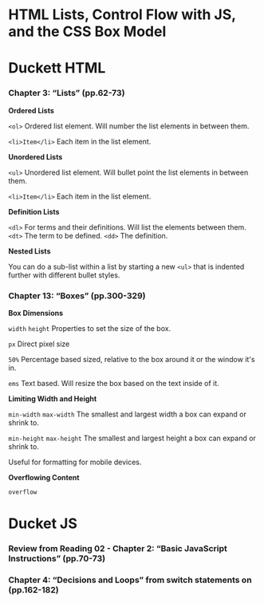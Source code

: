 # HTML Lists, Control Flow with JS, and the CSS Box Model

# Duckett HTML

### Chapter 3: “Lists” (pp.62-73)

**Ordered Lists**

``<ol>`` Ordered list element. Will number the list elements in between them.

``<li>Item</li>`` Each item in the list element.

**Unordered Lists**

``<ul>`` Unordered list element. Will bullet point the list elements in between them.

``<li>Item</li>`` Each item in the list element.

**Definition Lists**

``<dl>`` For terms and their definitions. Will list the elements between them.
``<dt>`` The term to be defined.
``<dd>`` The definition.

**Nested Lists**

You can do a sub-list within a list by starting a new ``<ul>`` that is indented further with different bullet styles.

### Chapter 13: “Boxes” (pp.300-329)

**Box Dimensions**

``width`` ``height`` Properties to set the size of the box.

``px`` Direct pixel size 

``50%`` Percentage based sized, relative to the box around it or the window it's in.

``ems`` Text based. Will resize the box based on the text inside of it.

**Limiting Width and Height**

``min-width`` ``max-width`` The smallest and largest width a box can expand or shrink to.

``min-height`` ``max-height`` The smallest and largest height a box can expand or shrink to.

Useful for formatting for mobile devices.

**Overflowing Content**

``overflow`` 



# Ducket JS

### Review from Reading 02 - Chapter 2: “Basic JavaScript Instructions” (pp.70-73)
### Chapter 4: “Decisions and Loops” from switch statements on (pp.162-182)